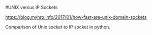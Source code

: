 #UNIX versus IP Sockets

https://blog.myhro.info/2017/01/how-fast-are-unix-domain-sockets

Comparison of Unix socket to IP socket in python.
